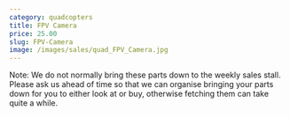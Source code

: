 ```yaml
---
category: quadcopters
title: FPV Camera
price: 25.00
slug: FPV-Camera
image: /images/sales/quad_FPV_Camera.jpg
---
```

Note: We do not normally bring these parts down to the weekly sales stall. Please ask us ahead of time so that we can organise bringing your parts down for you to either look at or buy, otherwise fetching them can take quite a while.

